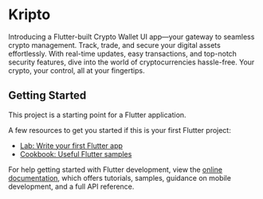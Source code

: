 # Kripto

Introducing a Flutter-built Crypto Wallet UI app—your gateway to seamless crypto management. Track, trade, and secure your digital assets effortlessly. With real-time updates, easy transactions, and top-notch security features, dive into the world of cryptocurrencies hassle-free. Your crypto, your control, all at your fingertips.

## Getting Started

This project is a starting point for a Flutter application.

A few resources to get you started if this is your first Flutter project:

- [Lab: Write your first Flutter app](https://docs.flutter.dev/get-started/codelab)
- [Cookbook: Useful Flutter samples](https://docs.flutter.dev/cookbook)

For help getting started with Flutter development, view the
[online documentation](https://docs.flutter.dev/), which offers tutorials,
samples, guidance on mobile development, and a full API reference.
